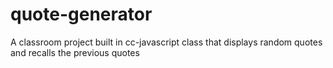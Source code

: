 # quote-generator
A classroom project built in cc-javascript class that displays random quotes and recalls the previous quotes
